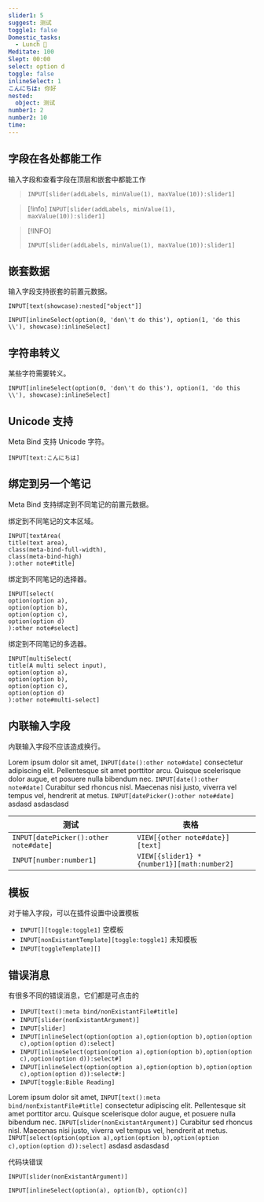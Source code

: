 ```yaml
---
slider1: 5
suggest: 测试
toggle1: false
Domestic_tasks:
  - Lunch 🍲
Meditate: 100
Slept: 00:00
select: option d
toggle: false
inlineSelect: 1
こんにちは: 你好
nested:
  object: 测试
number1: 2
number2: 10
time: 
---
```


## 字段在各处都能工作

输入字段和查看字段在顶层和嵌套中都能工作

> `INPUT[slider(addLabels, minValue(1), maxValue(10)):slider1]`

> [!info]
> `INPUT[slider(addLabels, minValue(1), maxValue(10)):slider1]`

> [!INFO]
> ```meta-bind
> INPUT[slider(addLabels, minValue(1), maxValue(10)):slider1]
> ```

## 嵌套数据

输入字段支持嵌套的前置元数据。

`INPUT[text(showcase):nested["object"]]`

`INPUT[inlineSelect(option(0, 'don\'t do this'), option(1, 'do this \\'), showcase):inlineSelect]`

## 字符串转义

某些字符需要转义。

```meta-bind
INPUT[inlineSelect(option(0, 'don\'t do this'), option(1, 'do this \\'), showcase):inlineSelect]
```

## Unicode 支持

Meta Bind 支持 Unicode 字符。

```meta-bind
INPUT[text:こんにちは]
```

## 绑定到另一个笔记

Meta Bind 支持绑定到不同笔记的前置元数据。

绑定到不同笔记的文本区域。
```meta-bind
INPUT[textArea(
title(text area),
class(meta-bind-full-width),
class(meta-bind-high)
):other note#title]
```

绑定到不同笔记的选择器。
```meta-bind
INPUT[select(
option(option a),
option(option b),
option(option c),
option(option d)
):other note#select]
```

绑定到不同笔记的多选器。
```meta-bind
INPUT[multiSelect(
title(A multi select input),
option(option a),
option(option b),
option(option c),
option(option d)
):other note#multi-select]
```

## 内联输入字段

内联输入字段不应该造成换行。

Lorem ipsum dolor sit amet, `INPUT[date():other note#date]` consectetur adipiscing elit. Pellentesque sit amet porttitor arcu. Quisque scelerisque dolor augue, et posuere nulla bibendum nec. `INPUT[date():other note#date]` Curabitur sed rhoncus nisl. Maecenas nisi justo, viverra vel tempus vel, hendrerit at metus. `INPUT[datePicker():other note#date]` asdasd asdasdasd


| 测试                                  | 表格                                        |     |
| ------------------------------------- | ------------------------------------------- | --- |
| `INPUT[datePicker():other note#date]` | `VIEW[{other note#date}][text]`             |     |
| `INPUT[number:number1]`               | `VIEW[{slider1} * {number1}][math:number2]` |     |

## 模板

对于输入字段，可以在插件设置中设置模板

- `INPUT[][toggle:toggle1]` 空模板
- `INPUT[nonExistantTemplate][toggle:toggle1]` 未知模板
- `INPUT[toggleTemplate][]`

## 错误消息

有很多不同的错误消息，它们都是可点击的

- `INPUT[text():meta bind/nonExistantFile#title]`
- `INPUT[slider(nonExistantArgument)]`
- `INPUT[slider]`
- `INPUT[inlineSelect(option(option a),option(option b),option(option c),option(option d):select]`
- `INPUT[inlineSelect(option(option a),option(option b),option(option c),option(option d)):select#]`
- `INPUT[inlineSelect(option(option a),option(option b),option(option c),option(option d)):select#:]`
- `INPUT[toggle:Bible Reading]` 

Lorem ipsum dolor sit amet, `INPUT[text():meta bind/nonExistantFile#title]` consectetur adipiscing elit. Pellentesque sit amet porttitor arcu. Quisque scelerisque dolor augue, et posuere nulla bibendum nec. `INPUT[slider(nonExistantArgument)]` Curabitur sed rhoncus nisl. Maecenas nisi justo, viverra vel tempus vel, hendrerit at metus. `INPUT[select(option(option a),option(option b),option(option c),option(option d)):select]` asdasd asdasdasd

代码块错误

```meta-bind
INPUT[slider(nonExistantArgument)]
```

`INPUT[inlineSelect(option(a), option(b), option(c)]`
